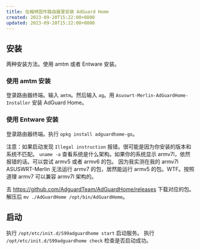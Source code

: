 ```yaml
---
title: 在梅林固件路由器里安装 AdGuard Home
created: 2023-09-20T15:22:00+0800
updated: 2023-09-20T15:22:00+0800
---
```



## 安装

两种安装方法。使用 amtm 或者 Entware 安装。

### 使用 amtm 安装

登录路由器终端。输入 `amtm`。然后输入 `ag`。用 `Asuswrt-Merlin-AdGuardHome-Installer` 安装 AdGuard Home。

### 使用 Entware 安装

登录路由器终端。执行 `opkg install adguardhome-go`。

注意：如果启动发现 `Illegal instruction` 报错。很可能是因为你安装的版本和系统不匹配。
`uname -a` 查看系统是什么架构。如果你的系统显示 armv7l，依然报错的话。可以尝试 armv5 或者 armv6 的包。
因为我实测在我的 armv7l ASUSWRT-Merlin 无法运行 armv7 的包，居然能运行 armv5 的包。WTF。按照道理 armv7 可以兼容 armv7l 架构的。

去 https://github.com/AdguardTeam/AdGuardHome/releases 下载对应的包。解压后 `mv ./AdGuardHome /opt/bin/AdGuardHome`。

## 启动

执行 `/opt/etc/init.d/S99adguardhome start` 启动服务。
执行 `/opt/etc/init.d/S99adguardhome check` 检查是否启动成功。
